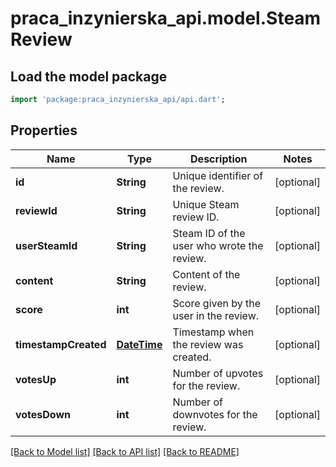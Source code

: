 # praca_inzynierska_api.model.SteamReview

## Load the model package
```dart
import 'package:praca_inzynierska_api/api.dart';
```

## Properties
Name | Type | Description | Notes
------------ | ------------- | ------------- | -------------
**id** | **String** | Unique identifier of the review. | [optional] 
**reviewId** | **String** | Unique Steam review ID. | [optional] 
**userSteamId** | **String** | Steam ID of the user who wrote the review. | [optional] 
**content** | **String** | Content of the review. | [optional] 
**score** | **int** | Score given by the user in the review. | [optional] 
**timestampCreated** | [**DateTime**](DateTime.md) | Timestamp when the review was created. | [optional] 
**votesUp** | **int** | Number of upvotes for the review. | [optional] 
**votesDown** | **int** | Number of downvotes for the review. | [optional] 

[[Back to Model list]](../README.md#documentation-for-models) [[Back to API list]](../README.md#documentation-for-api-endpoints) [[Back to README]](../README.md)


